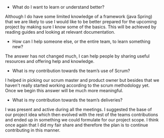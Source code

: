 - What do I want to learn or understand better?

Although I do have some limited knowledge of a framework (java Spring) that we are likely to use I would like to be better prepared for the upcoming project by making sure I know some of the basics. This will be achieved by reading guides and looking at relevant documentation. 

- How can I help someone else, or the entire team, to learn something new?

The answer has not changed much, I can help people by sharing useful resources and offering help and knowledge. 

- What is my contribution towards the team’s use of Scrum?

I helped in picking our scrum master and product owner but besides that we haven't really started working according to the scrum methodology yet. Once we begin this answer will be much more meaningful.

- What is my contribution towards the team’s deliveries?

I was present and active during all the meetings. I suggested the base of our project idea which then evolved with the rest of the teams contributions and ended up in something we could formulate for our project scope. I think once again that I did my fair share and therefore the plan is to continue contributing in this manner.
